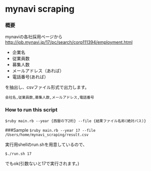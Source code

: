 mynavi scraping
===================
### 概要
mynaviの各社採用ページから
http://job.mynavi.jp/17/pc/search/corp111394/employment.html

 - 企業名
 - 従業員数
 - 募集人数
 - メールアドレス（あれば）
 - 電話番号(あれば）

を抽出し、csvファイル形式で出力します。

`会社名,従業員数,募集人数,メールアドレス,電話番号`

### How to run this script
 `$ruby main.rb --year {西暦の下2桁} --file {結果ファイル名称(絶対パス)}`

###Sample
 `$ruby main.rb --year 17 --file /Users/home/mynavi_scraping/result.csv`

 実行用shellのrun.shを用意しているので、
 
 `$./run.sh 17`
    
 でもok(引数ないと17で実行されます。)